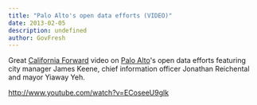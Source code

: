 ```yaml
---
title: "Palo Alto's open data efforts (VIDEO)"
date: 2013-02-05
description: undefined
author: GovFresh
---
```


Great <a href="http://www.cafwd.org/">California Forward</a> video on <a href="http://www.cityofpaloalto.org/">Palo Alto</a>'s open data efforts featuring city manager James Keene, chief information officer Jonathan Reichental and mayor Yiaway Yeh.

http://www.youtube.com/watch?v=ECoseeU9glk
